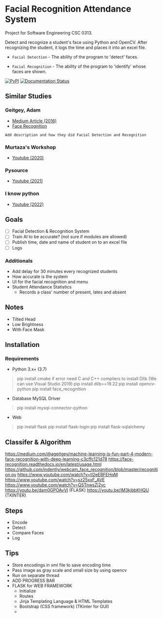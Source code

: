 # Facial Recognition Attendance System
Project for Software Engineering CSC 0313.

Detect and recognize a student's face using Python and OpenCV. After recognizing the student, it logs the time and places it into an excel file.

- `Facial Detection` - The ability of the program to 'detect' faces.

- `Facial Recognition` - The ability of the program to 'identify' whose faces are shown.

[![PyPI](https://img.shields.io/pypi/v/face_recognition.svg)](https://pypi.python.org/pypi/face_recognition)
[![Documentation Status](https://readthedocs.org/projects/face-recognition/badge/?version=latest)](http://face-recognition.readthedocs.io/en/latest/?badge=latest)

## Similar Studies
### Geitgey, Adam 
- [Medium Article (2016)](https://medium.com/@ageitgey/machine-learning-is-fun-part-4-modern-face-recognition-with-deep-learning-c3cffc121d78)
- [Face Recognition](https://github.com/ageitgey/face_recognition)

`Add description and how they did Facial Detection and Recognition`

### Murtaza's Workshop
- [Youtube (2020)](https://www.youtube.com/watch?v=sz25xxF_AVE)

### Pysource
- [Youtube (2021)](https://www.youtube.com/watch?v=5yPeKQzCPdI)

### I know python
- [Youtube (2022)](https://www.youtube.com/watch?v=A6464U4bPPQ)

## Goals
- [ ] Facial Detection & Recognition System
- [ ] Train AI to be accurate? (not sure if modules are allowed)
- [ ] Publish time, date and name of student on to an excel file 
- [ ] Logs

### Additionals
- Add delay for 30 minutes every recognized students
- How accurate is the system
-  UI for the facial recognition and menu 
-  Student Attendance Statistics
   - Records a class' number of present, lates and absent

## Notes
- Tilted Head
- Low Brightness
- With Face Mask

## Installation
### Requirements
- Python 3.x+ (3.7)
> pip install cmake
>     if error need C and C++ compilers to install Dlib (We can use Visual Studio 2019)
> pip install dlib==19.22
> pip install opencv-python
> pip install face_recognition

- Database MySQL Driver
> pip install mysql-connector-python

- Web
> pip install flask
> pip install flask-login
> pip install flask-sqlalchemy

## Classifer & Algorithm
https://medium.com/@ageitgey/machine-learning-is-fun-part-4-modern-face-recognition-with-deep-learning-c3cffc121d78
https://face-recognition.readthedocs.io/en/latest/usage.html
https://github.com/indently/webcam_face_recognition/blob/master/recognition.py
https://www.youtube.com/watch?v=tl2eEBFEHqM
https://www.youtube.com/watch?v=sz25xxF_AVE
https://www.youtube.com/watch?v=QSTnwsZj2yc
https://youtu.be/dam0GPOAvVI (FLASK)
https://youtu.be/iM3kjbbKHQU (TKINTER)

## Steps
- Encode
- Detect
- Compare Faces
- Log

## Tips
- Store encodings in xml file to save encoding time
- Pass image as gray scale and small size by using opencv
- Run on separate thread
- ADD PROGRESS BAR
- FLASK for WEB FRAMEWORK
  - Initialize
  - Routes
  - Jinja Templating Language & HTML Templates
  - Bootstrap (CSS framework) (TKinter for GUI)
  - 